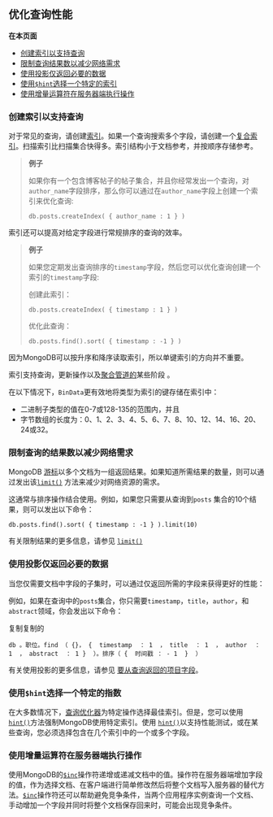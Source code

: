 ## 优化查询性能

**在本页面**

- [创建索引以支持查询](#1)
- [限制查询结果数以减少网络需求](#2)
- [使用投影仅返回必要的数据](#3)
- [使用`$hint`选择一个特定的索引](#4)
- [使用增量运算符在服务器端执行操作](#5)

### <span id="1">创建索引以支持查询</span>

对于常见的查询，请创建[索引](https://docs.mongodb.com/manual/indexes/)。如果一个查询搜索多个字段，请创建一个[复合索引](https://docs.mongodb.com/manual/core/index-compound/#index-type-compound)。扫描索引比扫描集合快得多。索引结构小于文档参考，并按顺序存储参考。

> **例子**
>
> 如果你有一个包含博客帖子的帖子集合，并且你经常发出一个查询，对`author_name`字段排序，那么你可以通过在`author_name`字段上创建一个索引来优化查询:
>
> ```shell
> db.posts.createIndex( { author_name : 1 } )
> ```

索引还可以提高对给定字段进行常规排序的查询的效率。

> **例子**
>
> 如果您定期发出查询排序的`timestamp`字段，然后您可以优化查询创建一个索引的`timestamp`字段:
>
> 创建此索引：
>
> ```shell
> db.posts.createIndex( { timestamp : 1 } )
> ```
>
> 优化此查询：
>
> ```shell
> db.posts.find().sort( { timestamp : -1 } )
> ```

因为MongoDB可以按升序和降序读取索引，所以单键索引的方向并不重要。

索引支持查询，更新操作以及[聚合管道的](https://docs.mongodb.com/manual/core/aggregation-pipeline/#aggregation-pipeline-operators-and-performance)某些阶段 。

在以下情况下，`BinData`更有效地将类型为索引的键存储在索引中：

- 二进制子类型的值在0-7或128-135的范围内，并且
- 字节数组的长度为：0、1、2、3、4、5、6、7、8、10、12、14、16、20、24或32。

### <span id="2">限制查询的结果数以减少网络需求</span>

MongoDB [游标](https://docs.mongodb.com/manual/reference/glossary/#term-cursor)以多个文档为一组返回结果。如果知道所需结果的数量，则可以通过发出该[`limit()`](https://docs.mongodb.com/manual/reference/method/cursor.limit/#cursor.limit) 方法来减少对网络资源的需求。

这通常与排序操作结合使用。例如，如果您只需要从查询到`posts` 集合的10个结果，则可以发出以下命令：

```shell
db.posts.find().sort( { timestamp : -1 } ).limit(10)
```

有关限制结果的更多信息，请参见 [`limit()`](https://docs.mongodb.com/manual/reference/method/cursor.limit/#cursor.limit)

### <span id="3">使用投影仅返回必要的数据</span>

当您仅需要文档中字段的子集时，可以通过仅返回所需的字段来获得更好的性能：

例如，如果在查询中的`posts`集合，你只需要`timestamp`，`title`，`author`，和`abstract`领域，你会发出以下命令：

复制复制的

```
db 。职位。find （ {}， {  timestamp  ： 1  ， title  ： 1  ， author  ： 1  ， abstract  ： 1 }  ）。排序（ {  时间戳 ： - 1  }  ）
```

有关使用投影的更多信息，请参见 [要从查询返回的项目字段](https://docs.mongodb.com/manual/tutorial/project-fields-from-query-results/#read-operations-projection)。

### <span id="4">使用`$hint`选择一个特定的指数</span>

在大多数情况下，[查询优化器](https://docs.mongodb.com/manual/core/query-plans/#read-operations-query-optimization)为特定操作选择最佳索引。但是，您可以使用[`hint()`](https://docs.mongodb.com/manual/reference/method/cursor.hint/#cursor.hint)方法强制MongoDB使用特定索引。使用 [`hint()`](https://docs.mongodb.com/manual/reference/method/cursor.hint/#cursor.hint)以支持性能测试，或在某些查询，您必须选择包含在几个索引中的一个或多个字段。

### <span id="5">使用增量运算符在服务器端执行操作</span>

使用MongoDB的[`$inc`](https://docs.mongodb.com/manual/reference/operator/update/inc/#up._S_inc)操作符递增或递减文档中的值。操作符在服务器端增加字段的值，作为选择文档、在客户端进行简单修改然后将整个文档写入服务器的替代方法。[`$inc`](https://docs.mongodb.com/manual/reference/operator/update/inc/#up._S_inc)操作符还可以帮助避免竞争条件，当两个应用程序实例查询一个文档、手动增加一个字段并同时将整个文档保存回来时，可能会出现竞争条件。


